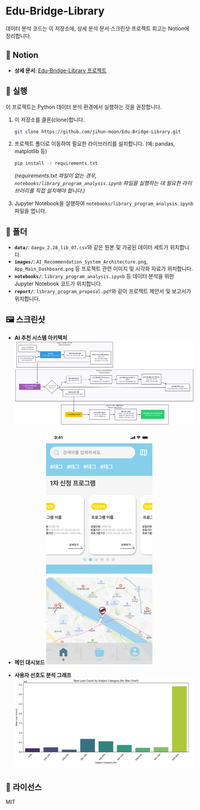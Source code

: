 # Edu-Bridge-Library

데이터 분석 코드는 이 저장소에, 상세 분석 문서·스크린샷·프로젝트 회고는 Notion에 정리합니다.

## 🔗 Notion

  - **상세 문서**: [Edu-Bridge-Library 프로젝트](https://www.notion.so/Mentoring-Lab-27972d9f979f80788ea5dde9d89c5008?source=copy_link)

## 🚀 실행

이 프로젝트는 Python 데이터 분석 환경에서 실행하는 것을 권장합니다.

1.  이 저장소를 클론(clone)합니다.

    ```bash
    git clone https://github.com/jihun-moon/Edu-Bridge-Library.git
    ```

2.  프로젝트 폴더로 이동하여 필요한 라이브러리를 설치합니다. (예: pandas, matplotlib 등)

    ```bash
    pip install -r requirements.txt 
    ```

    *(requirements.txt 파일이 없는 경우, `notebooks/library_program_analysis.ipynb` 파일을 실행하는 데 필요한 라이브러리를 직접 설치해야 합니다.)*

3.  Jupyter Notebook을 실행하여 `notebooks/library_program_analysis.ipynb` 파일을 엽니다.

## 📂 폴더

  - **`data/`**: `daegu_2.28_lib_07.csv`와 같은 원본 및 가공된 데이터 세트가 위치합니다.
  - **`images/`**: `AI_Recommendation_System_Architecture.png`, `App_Main_Dashboard.png` 등 프로젝트 관련 이미지 및 시각화 자료가 위치합니다.
  - **`notebooks/`**: `library_program_analysis.ipynb` 등 데이터 분석을 위한 Jupyter Notebook 코드가 위치합니다.
  - **`report/`**: `library_program_proposal.pdf`와 같이 프로젝트 제안서 및 보고서가 위치합니다.

## 🖼️ 스크린샷

- **AI 추천 시스템 아키텍처**
  ![AI 추천 시스템 아키텍처](images/AI_Recommendation_System_Architecture.png)

- **메인 대시보드**
  ![메인 대시보드](images/App_Main_Dashboard.png)

- **사용자 선호도 분석 그래프**
  ![사용자 선호도 분석 그래프](images/User_Preference_Analysis_Graph.png)

## 📄 라이선스

MIT
